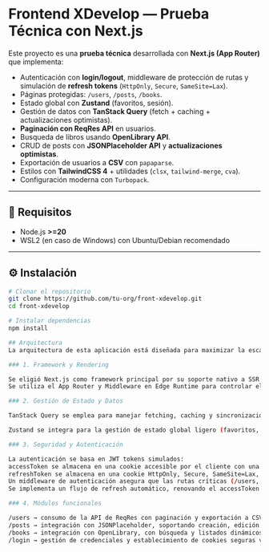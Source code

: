 # Frontend XDevelop — Prueba Técnica con Next.js

Este proyecto es una **prueba técnica** desarrollada con **Next.js (App Router)** que implementa:

- Autenticación con **login/logout**, middleware de protección de rutas y simulación de **refresh tokens** (`HttpOnly`, `Secure`, `SameSite=Lax`).
- Páginas protegidas: `/users`, `/posts`, `/books`.
- Estado global con **Zustand** (favoritos, sesión).
- Gestión de datos con **TanStack Query** (fetch + caching + actualizaciones optimistas).
- **Paginación con ReqRes API** en usuarios.
- Busqueda de libros usando **OpenLibrary API**.
- CRUD de posts con **JSONPlaceholder API** y **actualizaciones optimistas**.
- Exportación de usuarios a **CSV** con `papaparse`.
- Estilos con **TailwindCSS 4** + utilidades (`clsx`, `tailwind-merge`, `cva`).
- Configuración moderna con `Turbopack`.

---

## 🚀 Requisitos

- Node.js **>=20**
- WSL2 (en caso de Windows) con Ubuntu/Debian recomendado

---

## ⚙️ Instalación

```bash
# Clonar el repositorio
git clone https://github.com/tu-org/front-xdevelop.git
cd front-xdevelop

# Instalar dependencias
npm install

## Arquitectura
La arquitectura de esta aplicación está diseñada para maximizar la escalabilidad, seguridad y mantenibilidad, aplicando prácticas modernas de desarrollo frontend con Next.js 15 (App Router) y un enfoque modular en la gestión de datos y estado.

### 1. Framework y Rendering

Se eligió Next.js como framework principal por su soporte nativo a SSR (Server-Side Rendering), SSG (Static Site Generation) y ISR (Incremental Static Regeneration), lo que permite optimizar el rendimiento y la indexación en buscadores.
Se utiliza el App Router y Middleware en Edge Runtime para controlar el acceso a rutas protegidas, mejorando la seguridad al interceptar solicitudes antes de renderizar la página.

### 2. Gestión de Estado y Datos

TanStack Query se emplea para manejar fetching, caching y sincronización de datos, con soporte para actualizaciones optimistas. Esto reduce llamadas redundantes a las APIs y mejora la experiencia de usuario con interfaces reactivas.

Zustand se integra para la gestión de estado global ligero (favoritos, sesión y rol de usuario), evitando el overhead de soluciones más complejas como Redux cuando no es necesario.

### 3. Seguridad y Autenticación

La autenticación se basa en JWT tokens simulados:
accessToken se almacena en una cookie accesible por el cliente con una vida corta (15 min).
refreshToken se almacena en una cookie HttpOnly, Secure, SameSite=Lax, inaccesible desde JavaScript y persistente (7 días), siguiendo las mejores prácticas recomendadas para aplicaciones web modernas.
Un middleware de autenticación asegura que las rutas críticas (/users, /posts, /books) solo sean accesibles con un token válido.
Se implementa un flujo de refresh automático, renovando el accessToken de forma transparente cuando expira, mejorando la usabilidad sin comprometer la seguridad.

### 4. Módulos funcionales

/users → consumo de la API de ReqRes con paginación y exportación a CSV.
/posts → integración con JSONPlaceholder, soportando creación, edición y eliminación con actualizaciones optimistas.
/books → integración con OpenLibrary, con búsqueda y listados dinámicos.
/login → gestión de credenciales y establecimiento de cookies seguras vía API Routes centralizadas.